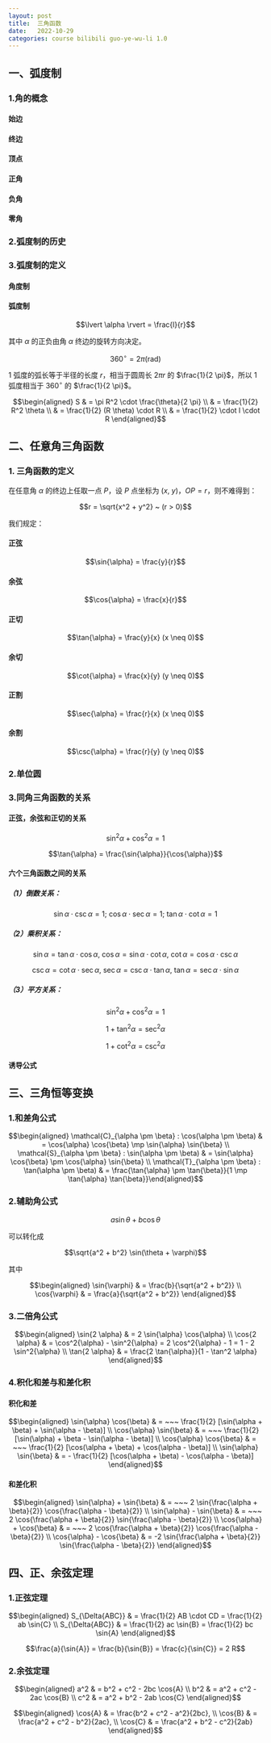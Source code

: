 ```yaml
---
layout: post
title:  三角函数
date:   2022-10-29
categories: course bilibili guo-ye-wu-li 1.0
---
```


## 一、弧度制

### 1.角的概念

#### 始边
#### 终边
#### 顶点
#### 正角
#### 负角
#### 零角

### 2.弧度制的历史

### 3.弧度制的定义

#### 角度制

#### 弧度制

$$\lvert \alpha \rvert = \frac{l}{r}$$

其中 $\alpha$ 的正负由角 $\alpha$ 终边的旋转方向决定。

$$360^\circ = 2 \pi (\mathrm{rad})$$

$1$ 弧度的弧长等于半径的长度 $r$，相当于圆周长 $2 \pi r$ 的 $\frac{1}{2 \pi}$，所以 $1$ 弧度相当于 $360^\circ$ 的 $\frac{1}{2 \pi}$。

$$\begin{aligned} S & = \pi R^2 \cdot \frac{\theta}{2 \pi} \\ & = \frac{1}{2} R^2 \theta \\ & = \frac{1}{2} (R \theta) \cdot R \\ & = \frac{1}{2} \cdot l \cdot R \end{aligned}$$

## 二、任意角三角函数

### 1. 三角函数的定义

在任意角 $\alpha$ 的终边上任取一点 $P$，设 $P$ 点坐标为 $(x, ~ y)$，$OP = r$，则不难得到：

$$r = \sqrt{x^2 + y^2} ~ (r > 0)$$

我们规定：

#### 正弦

$$\sin{\alpha} = \frac{y}{r}$$

#### 余弦

$$\cos{\alpha} = \frac{x}{r}$$

#### 正切

$$\tan{\alpha} = \frac{y}{x} (x \neq 0)$$

#### 余切

$$\cot{\alpha} = \frac{x}{y} (y \neq 0)$$

#### 正割

$$\sec{\alpha} = \frac{r}{x} (x \neq 0)$$

#### 余割

$$\csc{\alpha} = \frac{r}{y} (y \neq 0)$$

### 2.单位圆

### 3.同角三角函数的关系

#### 正弦，余弦和正切的关系

$$\sin^2{\alpha} + \cos^2{\alpha} = 1$$

$$\tan{\alpha} = \frac{\sin{\alpha}}{\cos{\alpha}}$$

#### 六个三角函数之间的关系

##### （1）倒数关系：

$$\sin{\alpha} \cdot \csc{\alpha} = 1; ~ \cos{\alpha} \cdot \sec{\alpha} = 1; ~ \tan{\alpha} \cdot \cot{\alpha} = 1$$

##### （2）乘积关系：

$$\sin{\alpha} = \tan{\alpha} \cdot \cos{\alpha}, ~ \cos{\alpha} = \sin{\alpha} \cdot \cot{\alpha}, ~ \cot{\alpha} = \cos{\alpha} \cdot \csc{\alpha}$$

$$\csc{\alpha} = \cot{\alpha} \cdot \sec{\alpha}, ~ \sec{\alpha} = \csc{\alpha} \cdot \tan{\alpha}, ~ \tan{\alpha} = \sec{\alpha} \cdot \sin{\alpha}$$

##### （3）平方关系：

$$\sin^2{\alpha} + \cos^2{\alpha} = 1$$

$$1 + \tan^2{\alpha} = \sec^2{\alpha}$$

$$1 + \cot^2{\alpha} = \csc^2{\alpha}$$

#### 诱导公式

## 三、三角恒等变换

### 1.和差角公式

$$\begin{aligned} \mathcal{C}_{\alpha \pm \beta} : \cos(\alpha \pm \beta) & = \cos{\alpha} \cos{\beta} \mp \sin{\alpha} \sin{\beta} \\ \mathcal{S}_{\alpha \pm \beta} : \sin(\alpha \pm \beta) & = \sin{\alpha} \cos{\beta} \pm \cos{\alpha} \sin{\beta} \\ \mathcal{T}_{\alpha \pm \beta} : \tan(\alpha \pm \beta) & = \frac{\tan{\alpha} \pm \tan{\beta}}{1 \mp \tan{\alpha} \tan{\beta}}\end{aligned}$$

### 2.辅助角公式

$$a \sin{\theta} + b \cos{\theta}$$

可以转化成

$$\sqrt{a^2 + b^2} \sin(\theta + \varphi)$$

其中

$$\begin{aligned} \sin{\varphi} & = \frac{b}{\sqrt{a^2 + b^2}} \\ \cos{\varphi} & = \frac{a}{\sqrt{a^2 + b^2}} \end{aligned}$$

### 3.二倍角公式

$$\begin{aligned} \sin{2 \alpha} & = 2 \sin{\alpha} \cos{\alpha} \\ \cos{2 \alpha} & = \cos^2{\alpha} - \sin^2{\alpha} = 2 \cos^2{\alpha} - 1 = 1 - 2 \sin^2{\alpha} \\ \tan{2 \alpha} & = \frac{2 \tan{\alpha}}{1 - \tan^2 \alpha} \end{aligned}$$

### 4.积化和差与和差化积

#### 积化和差

$$\begin{aligned} \sin{\alpha} \cos{\beta} & = ~~~ \frac{1}{2} [\sin(\alpha + \beta) + \sin(\alpha - \beta)] \\ \cos{\alpha} \sin{\beta} & = ~~~ \frac{1}{2} [\sin(\alpha) + \beta - \sin(\alpha - \beta)] \\ \cos{\alpha} \cos{\beta} & = ~~~ \frac{1}{2} [\cos(\alpha + \beta) + \cos(\alpha - \beta)] \\ \sin{\alpha} \sin{\beta} & = - \frac{1}{2} [\cos(\alpha + \beta) - \cos(\alpha - \beta)] \end{aligned}$$

#### 和差化积

$$\begin{aligned} \sin{\alpha} + \sin{\beta} & = ~~~ 2 \sin{\frac{\alpha + \beta}{2}} \cos{\frac{\alpha - \beta}{2}} \\ \sin{\alpha} - \sin{\beta} & = ~~~ 2 \cos{\frac{\alpha + \beta}{2}} \sin{\frac{\alpha - \beta}{2}} \\ \cos{\alpha} + \cos{\beta} & = ~~~ 2 \cos{\frac{\alpha + \beta}{2}} \cos{\frac{\alpha - \beta}{2}} \\ \cos{\alpha} - \cos{\beta} & = -2 \sin{\frac{\alpha + \beta}{2}} \sin{\frac{\alpha - \beta}{2}} \end{aligned}$$

## 四、正、余弦定理

### 1.正弦定理

$$\begin{aligned} S_{\Delta{ABC}} & = \frac{1}{2} AB \cdot CD = \frac{1}{2} ab \sin{C} \\ S_{\Delta{ABC}} & = \frac{1}{2} ac \sin{B} = \frac{1}{2} bc \sin{A} \end{aligned}$$

$$\frac{a}{\sin{A}} = \frac{b}{\sin{B}} = \frac{c}{\sin{C}} = 2 R$$

### 2.余弦定理

$$\begin{aligned} a^2 & = b^2 + c^2 - 2bc \cos{A} \\ b^2 & = a^2 + c^2 - 2ac \cos{B} \\ c^2 & = a^2 + b^2 - 2ab \cos{C} \end{aligned}$$

$$\begin{aligned} \cos{A} & = \frac{b^2 + c^2 - a^2}{2bc}, \\ \cos{B} & = \frac{a^2 + c^2 - b^2}{2ac}, \\ \cos{C} & = \frac{a^2 + b^2 - c^2}{2ab} \end{aligned}$$